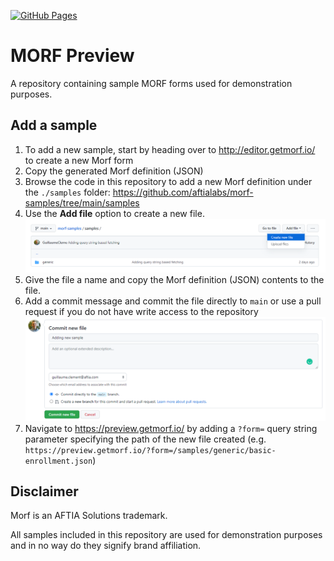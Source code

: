 [![GitHub Pages](https://github.com/aftialabs/morf-samples/actions/workflows/pages/pages-build-deployment/badge.svg)](https://github.com/aftialabs/morf-samples/actions/workflows/pages/pages-build-deployment)
# MORF Preview

A repository containing sample MORF forms used for demonstration purposes.

## Add a sample

1. To add a new sample, start by heading over to http://editor.getmorf.io/ to create a new Morf form
2. Copy the generated Morf definition (JSON)
3. Browse the code in this repository to add a new Morf definition under the `./samples` folder: https://github.com/aftialabs/morf-samples/tree/main/samples
4. Use the **Add file** option to create a new file.
    ![Add files](./.github/docs/addfiles.png "Add files")
5. Give the file a name and copy the Morf definition (JSON) contents to the file.
6. Add a commit message and commit the file directly to `main` or use a pull request if you do not have write access to the repository
    ![Commit new file](./.github/docs/commitfile.png "Commit new file")
7. Navigate to https://preview.getmorf.io/ by adding a `?form=` query string parameter specifying the path of the new file created (e.g. `https://preview.getmorf.io/?form=/samples/generic/basic-enrollment.json`)

## Disclaimer

Morf is an AFTIA Solutions trademark. 

All samples included in this repository are used for demonstration purposes and in no way do they signify brand affiliation. 
